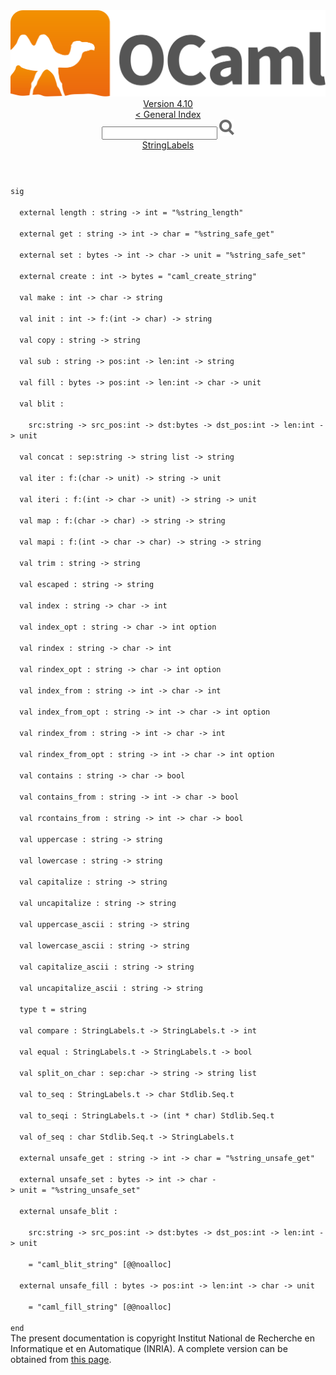 <!-- ((! set title API !)) ((! set documentation !)) ((! set api !)) ((! set nobreadcrumb !)) -->
<div class="api"><header><nav class="toc brand"><a class="brand" href="https://ocaml.org/"><img src="colour-logo-gray.svg" class="svg" alt="OCaml"></a></nav><nav class="toc"><div class="toc_version"><a href="/docs" id="version-select">Version 4.10</a></div><a href="index.html">&lt; General Index</a><div class="api_search"><input type="text" name="apisearch" id="api_search" oninput="mySearch(false);" onkeypress="this.oninput();" onclick="this.oninput();" onpaste="this.oninput();">
<img src="search_icon.svg" alt="Search" class="svg" onclick="mySearch(false)"></div>
<div id="search_results"></div><div class="toc_title"><a href="StringLabels.html">StringLabels</a></div><ul></ul></nav></header>
<code class="code"><span class="keyword">sig</span><br>
&nbsp;&nbsp;<span class="keyword">external</span>&nbsp;length&nbsp;:&nbsp;string&nbsp;<span class="keywordsign">-&gt;</span>&nbsp;int&nbsp;=&nbsp;<span class="string">"%string_length"</span><br>
&nbsp;&nbsp;<span class="keyword">external</span>&nbsp;get&nbsp;:&nbsp;string&nbsp;<span class="keywordsign">-&gt;</span>&nbsp;int&nbsp;<span class="keywordsign">-&gt;</span>&nbsp;char&nbsp;=&nbsp;<span class="string">"%string_safe_get"</span><br>
&nbsp;&nbsp;<span class="keyword">external</span>&nbsp;set&nbsp;:&nbsp;bytes&nbsp;<span class="keywordsign">-&gt;</span>&nbsp;int&nbsp;<span class="keywordsign">-&gt;</span>&nbsp;char&nbsp;<span class="keywordsign">-&gt;</span>&nbsp;unit&nbsp;=&nbsp;<span class="string">"%string_safe_set"</span><br>
&nbsp;&nbsp;<span class="keyword">external</span>&nbsp;create&nbsp;:&nbsp;int&nbsp;<span class="keywordsign">-&gt;</span>&nbsp;bytes&nbsp;=&nbsp;<span class="string">"caml_create_string"</span><br>
&nbsp;&nbsp;<span class="keyword">val</span>&nbsp;make&nbsp;:&nbsp;int&nbsp;<span class="keywordsign">-&gt;</span>&nbsp;char&nbsp;<span class="keywordsign">-&gt;</span>&nbsp;string<br>
&nbsp;&nbsp;<span class="keyword">val</span>&nbsp;init&nbsp;:&nbsp;int&nbsp;<span class="keywordsign">-&gt;</span>&nbsp;f:(int&nbsp;<span class="keywordsign">-&gt;</span>&nbsp;char)&nbsp;<span class="keywordsign">-&gt;</span>&nbsp;string<br>
&nbsp;&nbsp;<span class="keyword">val</span>&nbsp;copy&nbsp;:&nbsp;string&nbsp;<span class="keywordsign">-&gt;</span>&nbsp;string<br>
&nbsp;&nbsp;<span class="keyword">val</span>&nbsp;sub&nbsp;:&nbsp;string&nbsp;<span class="keywordsign">-&gt;</span>&nbsp;pos:int&nbsp;<span class="keywordsign">-&gt;</span>&nbsp;len:int&nbsp;<span class="keywordsign">-&gt;</span>&nbsp;string<br>
&nbsp;&nbsp;<span class="keyword">val</span>&nbsp;fill&nbsp;:&nbsp;bytes&nbsp;<span class="keywordsign">-&gt;</span>&nbsp;pos:int&nbsp;<span class="keywordsign">-&gt;</span>&nbsp;len:int&nbsp;<span class="keywordsign">-&gt;</span>&nbsp;char&nbsp;<span class="keywordsign">-&gt;</span>&nbsp;unit<br>
&nbsp;&nbsp;<span class="keyword">val</span>&nbsp;blit&nbsp;:<br>
&nbsp;&nbsp;&nbsp;&nbsp;src:string&nbsp;<span class="keywordsign">-&gt;</span>&nbsp;src_pos:int&nbsp;<span class="keywordsign">-&gt;</span>&nbsp;dst:bytes&nbsp;<span class="keywordsign">-&gt;</span>&nbsp;dst_pos:int&nbsp;<span class="keywordsign">-&gt;</span>&nbsp;len:int&nbsp;<span class="keywordsign">-&gt;</span>&nbsp;unit<br>
&nbsp;&nbsp;<span class="keyword">val</span>&nbsp;concat&nbsp;:&nbsp;sep:string&nbsp;<span class="keywordsign">-&gt;</span>&nbsp;string&nbsp;list&nbsp;<span class="keywordsign">-&gt;</span>&nbsp;string<br>
&nbsp;&nbsp;<span class="keyword">val</span>&nbsp;iter&nbsp;:&nbsp;f:(char&nbsp;<span class="keywordsign">-&gt;</span>&nbsp;unit)&nbsp;<span class="keywordsign">-&gt;</span>&nbsp;string&nbsp;<span class="keywordsign">-&gt;</span>&nbsp;unit<br>
&nbsp;&nbsp;<span class="keyword">val</span>&nbsp;iteri&nbsp;:&nbsp;f:(int&nbsp;<span class="keywordsign">-&gt;</span>&nbsp;char&nbsp;<span class="keywordsign">-&gt;</span>&nbsp;unit)&nbsp;<span class="keywordsign">-&gt;</span>&nbsp;string&nbsp;<span class="keywordsign">-&gt;</span>&nbsp;unit<br>
&nbsp;&nbsp;<span class="keyword">val</span>&nbsp;map&nbsp;:&nbsp;f:(char&nbsp;<span class="keywordsign">-&gt;</span>&nbsp;char)&nbsp;<span class="keywordsign">-&gt;</span>&nbsp;string&nbsp;<span class="keywordsign">-&gt;</span>&nbsp;string<br>
&nbsp;&nbsp;<span class="keyword">val</span>&nbsp;mapi&nbsp;:&nbsp;f:(int&nbsp;<span class="keywordsign">-&gt;</span>&nbsp;char&nbsp;<span class="keywordsign">-&gt;</span>&nbsp;char)&nbsp;<span class="keywordsign">-&gt;</span>&nbsp;string&nbsp;<span class="keywordsign">-&gt;</span>&nbsp;string<br>
&nbsp;&nbsp;<span class="keyword">val</span>&nbsp;trim&nbsp;:&nbsp;string&nbsp;<span class="keywordsign">-&gt;</span>&nbsp;string<br>
&nbsp;&nbsp;<span class="keyword">val</span>&nbsp;escaped&nbsp;:&nbsp;string&nbsp;<span class="keywordsign">-&gt;</span>&nbsp;string<br>
&nbsp;&nbsp;<span class="keyword">val</span>&nbsp;index&nbsp;:&nbsp;string&nbsp;<span class="keywordsign">-&gt;</span>&nbsp;char&nbsp;<span class="keywordsign">-&gt;</span>&nbsp;int<br>
&nbsp;&nbsp;<span class="keyword">val</span>&nbsp;index_opt&nbsp;:&nbsp;string&nbsp;<span class="keywordsign">-&gt;</span>&nbsp;char&nbsp;<span class="keywordsign">-&gt;</span>&nbsp;int&nbsp;option<br>
&nbsp;&nbsp;<span class="keyword">val</span>&nbsp;rindex&nbsp;:&nbsp;string&nbsp;<span class="keywordsign">-&gt;</span>&nbsp;char&nbsp;<span class="keywordsign">-&gt;</span>&nbsp;int<br>
&nbsp;&nbsp;<span class="keyword">val</span>&nbsp;rindex_opt&nbsp;:&nbsp;string&nbsp;<span class="keywordsign">-&gt;</span>&nbsp;char&nbsp;<span class="keywordsign">-&gt;</span>&nbsp;int&nbsp;option<br>
&nbsp;&nbsp;<span class="keyword">val</span>&nbsp;index_from&nbsp;:&nbsp;string&nbsp;<span class="keywordsign">-&gt;</span>&nbsp;int&nbsp;<span class="keywordsign">-&gt;</span>&nbsp;char&nbsp;<span class="keywordsign">-&gt;</span>&nbsp;int<br>
&nbsp;&nbsp;<span class="keyword">val</span>&nbsp;index_from_opt&nbsp;:&nbsp;string&nbsp;<span class="keywordsign">-&gt;</span>&nbsp;int&nbsp;<span class="keywordsign">-&gt;</span>&nbsp;char&nbsp;<span class="keywordsign">-&gt;</span>&nbsp;int&nbsp;option<br>
&nbsp;&nbsp;<span class="keyword">val</span>&nbsp;rindex_from&nbsp;:&nbsp;string&nbsp;<span class="keywordsign">-&gt;</span>&nbsp;int&nbsp;<span class="keywordsign">-&gt;</span>&nbsp;char&nbsp;<span class="keywordsign">-&gt;</span>&nbsp;int<br>
&nbsp;&nbsp;<span class="keyword">val</span>&nbsp;rindex_from_opt&nbsp;:&nbsp;string&nbsp;<span class="keywordsign">-&gt;</span>&nbsp;int&nbsp;<span class="keywordsign">-&gt;</span>&nbsp;char&nbsp;<span class="keywordsign">-&gt;</span>&nbsp;int&nbsp;option<br>
&nbsp;&nbsp;<span class="keyword">val</span>&nbsp;contains&nbsp;:&nbsp;string&nbsp;<span class="keywordsign">-&gt;</span>&nbsp;char&nbsp;<span class="keywordsign">-&gt;</span>&nbsp;bool<br>
&nbsp;&nbsp;<span class="keyword">val</span>&nbsp;contains_from&nbsp;:&nbsp;string&nbsp;<span class="keywordsign">-&gt;</span>&nbsp;int&nbsp;<span class="keywordsign">-&gt;</span>&nbsp;char&nbsp;<span class="keywordsign">-&gt;</span>&nbsp;bool<br>
&nbsp;&nbsp;<span class="keyword">val</span>&nbsp;rcontains_from&nbsp;:&nbsp;string&nbsp;<span class="keywordsign">-&gt;</span>&nbsp;int&nbsp;<span class="keywordsign">-&gt;</span>&nbsp;char&nbsp;<span class="keywordsign">-&gt;</span>&nbsp;bool<br>
&nbsp;&nbsp;<span class="keyword">val</span>&nbsp;uppercase&nbsp;:&nbsp;string&nbsp;<span class="keywordsign">-&gt;</span>&nbsp;string<br>
&nbsp;&nbsp;<span class="keyword">val</span>&nbsp;lowercase&nbsp;:&nbsp;string&nbsp;<span class="keywordsign">-&gt;</span>&nbsp;string<br>
&nbsp;&nbsp;<span class="keyword">val</span>&nbsp;capitalize&nbsp;:&nbsp;string&nbsp;<span class="keywordsign">-&gt;</span>&nbsp;string<br>
&nbsp;&nbsp;<span class="keyword">val</span>&nbsp;uncapitalize&nbsp;:&nbsp;string&nbsp;<span class="keywordsign">-&gt;</span>&nbsp;string<br>
&nbsp;&nbsp;<span class="keyword">val</span>&nbsp;uppercase_ascii&nbsp;:&nbsp;string&nbsp;<span class="keywordsign">-&gt;</span>&nbsp;string<br>
&nbsp;&nbsp;<span class="keyword">val</span>&nbsp;lowercase_ascii&nbsp;:&nbsp;string&nbsp;<span class="keywordsign">-&gt;</span>&nbsp;string<br>
&nbsp;&nbsp;<span class="keyword">val</span>&nbsp;capitalize_ascii&nbsp;:&nbsp;string&nbsp;<span class="keywordsign">-&gt;</span>&nbsp;string<br>
&nbsp;&nbsp;<span class="keyword">val</span>&nbsp;uncapitalize_ascii&nbsp;:&nbsp;string&nbsp;<span class="keywordsign">-&gt;</span>&nbsp;string<br>
&nbsp;&nbsp;<span class="keyword">type</span>&nbsp;t&nbsp;=&nbsp;string<br>
&nbsp;&nbsp;<span class="keyword">val</span>&nbsp;compare&nbsp;:&nbsp;<span class="constructor">StringLabels</span>.t&nbsp;<span class="keywordsign">-&gt;</span>&nbsp;<span class="constructor">StringLabels</span>.t&nbsp;<span class="keywordsign">-&gt;</span>&nbsp;int<br>
&nbsp;&nbsp;<span class="keyword">val</span>&nbsp;equal&nbsp;:&nbsp;<span class="constructor">StringLabels</span>.t&nbsp;<span class="keywordsign">-&gt;</span>&nbsp;<span class="constructor">StringLabels</span>.t&nbsp;<span class="keywordsign">-&gt;</span>&nbsp;bool<br>
&nbsp;&nbsp;<span class="keyword">val</span>&nbsp;split_on_char&nbsp;:&nbsp;sep:char&nbsp;<span class="keywordsign">-&gt;</span>&nbsp;string&nbsp;<span class="keywordsign">-&gt;</span>&nbsp;string&nbsp;list<br>
&nbsp;&nbsp;<span class="keyword">val</span>&nbsp;to_seq&nbsp;:&nbsp;<span class="constructor">StringLabels</span>.t&nbsp;<span class="keywordsign">-&gt;</span>&nbsp;char&nbsp;<span class="constructor">Stdlib</span>.<span class="constructor">Seq</span>.t<br>
&nbsp;&nbsp;<span class="keyword">val</span>&nbsp;to_seqi&nbsp;:&nbsp;<span class="constructor">StringLabels</span>.t&nbsp;<span class="keywordsign">-&gt;</span>&nbsp;(int&nbsp;*&nbsp;char)&nbsp;<span class="constructor">Stdlib</span>.<span class="constructor">Seq</span>.t<br>
&nbsp;&nbsp;<span class="keyword">val</span>&nbsp;of_seq&nbsp;:&nbsp;char&nbsp;<span class="constructor">Stdlib</span>.<span class="constructor">Seq</span>.t&nbsp;<span class="keywordsign">-&gt;</span>&nbsp;<span class="constructor">StringLabels</span>.t<br>
&nbsp;&nbsp;<span class="keyword">external</span>&nbsp;unsafe_get&nbsp;:&nbsp;string&nbsp;<span class="keywordsign">-&gt;</span>&nbsp;int&nbsp;<span class="keywordsign">-&gt;</span>&nbsp;char&nbsp;=&nbsp;<span class="string">"%string_unsafe_get"</span><br>
&nbsp;&nbsp;<span class="keyword">external</span>&nbsp;unsafe_set&nbsp;:&nbsp;bytes&nbsp;<span class="keywordsign">-&gt;</span>&nbsp;int&nbsp;<span class="keywordsign">-&gt;</span>&nbsp;char&nbsp;<span class="keywordsign">-&gt;</span>&nbsp;unit&nbsp;=&nbsp;<span class="string">"%string_unsafe_set"</span><br>
&nbsp;&nbsp;<span class="keyword">external</span>&nbsp;unsafe_blit&nbsp;:<br>
&nbsp;&nbsp;&nbsp;&nbsp;src:string&nbsp;<span class="keywordsign">-&gt;</span>&nbsp;src_pos:int&nbsp;<span class="keywordsign">-&gt;</span>&nbsp;dst:bytes&nbsp;<span class="keywordsign">-&gt;</span>&nbsp;dst_pos:int&nbsp;<span class="keywordsign">-&gt;</span>&nbsp;len:int&nbsp;<span class="keywordsign">-&gt;</span>&nbsp;unit<br>
&nbsp;&nbsp;&nbsp;&nbsp;=&nbsp;<span class="string">"caml_blit_string"</span>&nbsp;[@@noalloc]<br>
&nbsp;&nbsp;<span class="keyword">external</span>&nbsp;unsafe_fill&nbsp;:&nbsp;bytes&nbsp;<span class="keywordsign">-&gt;</span>&nbsp;pos:int&nbsp;<span class="keywordsign">-&gt;</span>&nbsp;len:int&nbsp;<span class="keywordsign">-&gt;</span>&nbsp;char&nbsp;<span class="keywordsign">-&gt;</span>&nbsp;unit<br>
&nbsp;&nbsp;&nbsp;&nbsp;=&nbsp;<span class="string">"caml_fill_string"</span>&nbsp;[@@noalloc]<br>
<span class="keyword">end</span></code>
<div class="copyright">The present documentation is copyright Institut National de Recherche en Informatique et en Automatique (INRIA). A complete version can be obtained from <a href="http://caml.inria.fr/pub/docs/manual-ocaml/">this page</a>.</div></div>